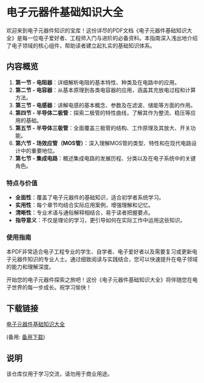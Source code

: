 # 电子元器件基础知识大全

欢迎来到电子元器件知识的宝库！这份详尽的PDF文档《电子元器件基础知识大全》是每一位电子爱好者、工程师入门与进阶的必备资料。本指南深入浅出地介绍了电子领域的核心组件，帮助读者建立起扎实的基础知识体系。

## 内容概览

1. **第一节 - 电阻器**：详细解析电阻的基本特性、种类及在电路中的应用。
2. **第二节 - 电容器**：从基本原理到各类电容器的应用，涵盖其充放电过程和计算方法。
3. **第三节 - 电感器**：讲解电感的基本概念、参数及在滤波、储能等方面的作用。
4. **第四节 - 半导体二极管**：探索二极管的特性曲线，了解其作为整流、稳压等应用的基础。
5. **第五节 - 半导体三极管**：全面覆盖三极管的结构、工作原理及其放大、开关功能。
6. **第六节 - 场效应管（MOS管）**：深入理解MOS管的类型、特性和在现代电路设计中的重要地位。
7. **第七节 - 集成电路**：概述集成电路的发展历程、分类以及在电子系统中的关键角色。

### 特点与价值

- **全面性**：覆盖了电子元器件的基础知识，适合初学者系统学习。
- **实用性**：每个章节均结合实际应用案例，增强理解和记忆。
- **清晰性**：专业术语与通俗解释相结合，易于读者把握要点。
- **指导意义**：不仅是理论的学习，更引导如何在实际工作中运用这些知识。

### 使用指南

本PDF非常适合电子工程专业的学生、自学者、电子爱好者以及需要复习或更新电子元器件知识的专业人士。通过细致阅读与实践结合，您可以快速提升在电子领域的能力和理解深度。

开始您的电子元器件探索之旅吧！这份《电子元器件基础知识大全》将伴随您在电子世界的每一步成长。祝学习愉快！

## 下载链接
[电子元器件基础知识大全](https://pan.quark.cn/s/f9f717e12025) 

(备用: [备用下载](https://pan.baidu.com/s/1tvPuiW9xVh5XKajlzJdGYQ?pwd=1234))

## 说明

该仓库仅用于学习交流，请勿用于商业用途。

